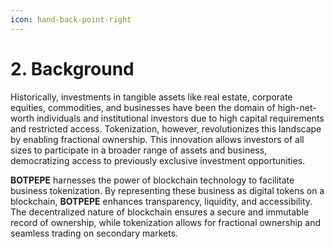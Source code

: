 ```yaml
---
icon: hand-back-point-right
---
```


# 2. Background

Historically, investments in tangible assets like real estate, corporate equities, commodities, and businesses have been the domain of high-net-worth individuals and institutional investors due to high capital requirements and restricted access. Tokenization, however, revolutionizes this landscape by enabling fractional ownership. This innovation allows investors of all sizes to participate in a broader range of assets and business, democratizing access to previously exclusive investment opportunities.

**BOTPEPE** harnesses the power of blockchain technology to facilitate business tokenization. By representing these business as digital tokens on a blockchain, **BOTPEPE** enhances transparency, liquidity, and accessibility. The decentralized nature of blockchain ensures a secure and immutable record of ownership, while tokenization allows for fractional ownership and seamless trading on secondary markets.
